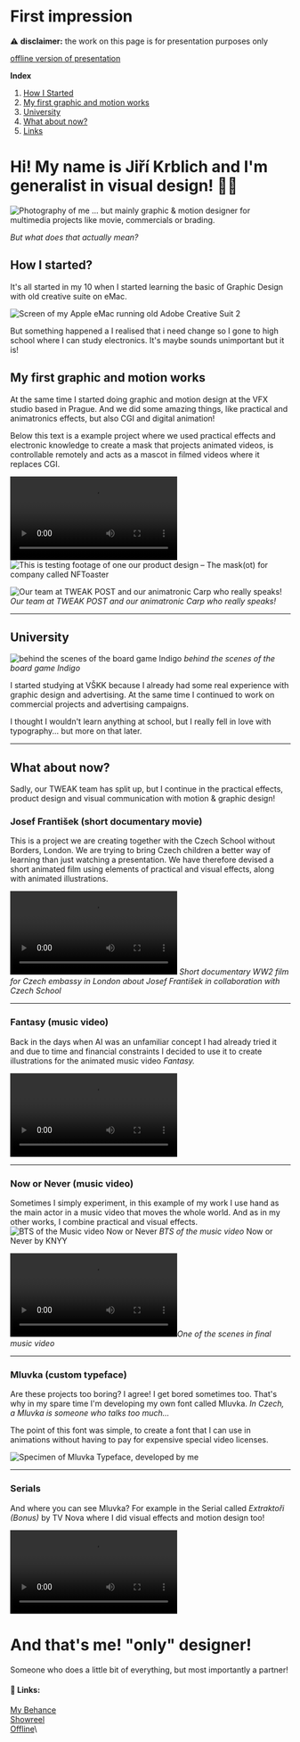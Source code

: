 # First impression

⚠️ **disclaimer:**  the work on this page is for presentation purposes only

[offline version of presentation](https://docs.google.com/presentation/d/1OUmfITUkxccNSzLBnFHSptuiKydQFG4B/edit?usp=share_link&ouid=105066854430645324700&rtpof=true&sd=true)

**Index**
1) [How I Started](#how-i-started)
2) [My first graphic and motion works](#my-first-graphic-and-motion-works)
3) [University](#university)
4) [What about now?](#what-about-now)
5) [Links](#links)
# Hi! My name is Jiří Krblich and I'm generalist in visual design! 🧑‍💻

![Photography of me](/static/me.jpg)
... but mainly graphic & motion designer for multimedia projects like movie, commercials or brading.

*But what does that actually mean?*

## How I started?

It's all started in my 10 when I started learning the basic of Graphic Design with old creative suite on eMac.

![Screen of my Apple eMac running old Adobe Creative Suit 2](/static/ps.jpg)

But something happened a I realised that i need change so I gone to high school where I can study electronics. It's maybe sounds unimportant but it is!

## My first graphic and motion works

At the same time I started doing graphic and motion design at the VFX studio based in Prague. And we did some amazing things, like practical and animatronics effects, but also CGI and digital animation!

Below this text is a example project where we used practical effects and electronic knowledge to create a mask that projects animated videos, is controllable remotely and acts as a mascot in filmed videos where it replaces CGI.

![This is testing footage of one our product design – The mask(ot) for company called NFToaster](/Video/IMG_3879.mp4)
![This is testing footage of one our product design – The mask(ot) for company called NFToaster](/static/IMG_3857.jpeg)

![Our team at TWEAK POST and our animatronic Carp who really speaks!](/static/IMG_2141.jpg)
*Our team at TWEAK POST and our animatronic Carp who really speaks!*

---
## University

![behind the scenes of the board game Indigo](/static/IMG_1731.jpg)
*behind the scenes of the board game Indigo*

I started studying at VŠKK because I already had some real experience with graphic design and advertising. At the same time I continued to work on commercial projects and advertising campaigns.

I thought I wouldn't learn anything at school, but I really fell in love with typography... but more on that later.

---
## What about now?

Sadly, our TWEAK team has split up, but I continue in the practical effects, product design and visual communication with motion & graphic design!

### Josef František (short documentary movie)

This is a project we are creating together with the Czech School without Borders, London. We are trying to bring Czech children a better way of learning than just watching a presentation. We have therefore devised a short animated film using elements of practical and visual effects, along with animated illustrations.

![Short documentary WW2 film for Czech embassy in London about Josef František in collaboration with Czech School](/Video/Frantisek_Josef_-_Trailer.mp4)
*Short documentary WW2 film for Czech embassy in London about Josef František in collaboration with Czech School*

---
### Fantasy (music video)

Back in the days when AI was an unfamiliar concept I had already tried it and due to time and financial constraints I decided to use it to create illustrations for the animated music video *Fantasy.*

![AI generated music video Fantasy for musician KNYY](/Video/fantasy.mp4)

---
### Now or Never (music video)

Sometimes I simply experiment, in this example of my work I use hand as the main actor in a music video that moves the whole world. And as in my other works, I combine practical and visual effects.
![BTS of the Music video Now or Never](/static/pasted-image.png)
*BTS of the music video* Now or Never by KNYY

![One of the scenes in final music](/Video/NowOrNever.mp4)*One of the scenes in final music video* 

---
### Mluvka (custom typeface)

Are these projects too boring? I agree! I get bored sometimes too. That's why in my spare time I'm developing my own font called Mluvka. *In Czech, a Mluvka is someone who talks too much...*

The point of this font was simple, to create a font that I can use in animations without having to pay for expensive special video licenses.

![Specimen of Mluvka Typeface, developed by me](/static/Artboard1.png)

---
### Serials

And where you can see Mluvka? For example in the Serial called *Extraktoři (Bonus)* by TV Nova where I did visual effects and motion design too!

![Scene from TV show called Extraktori by TV Nova](/Video/EX_05_0091186_v01_01_portfolio.mp4)
# And that's me! "only" designer!
Someone who does a little bit of everything, but most importantly a partner!

#### 🔗 Links:
[My Behance](http://be.net/JiriKrblich)\
[Showreel](https://f.io/5K060J4q)\
[Offline](https://docs.google.com/presentation/d/1OUmfITUkxccNSzLBnFHSptuiKydQFG4B/edit?usp=share_link&ouid=105066854430645324700&rtpof=true&sd=true)\